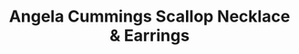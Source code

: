 ---
title: Angela Cummings Scallop Necklace & Earrings
description: |
  This delicate necklace and earrings feature scalloped rows of Diamonds punctuated by silvery South Sea Pearls. Reserved for the most elegant of occasions.
specs: |
  NECKLACE: 12.4 - 11.1mm South Sea Cultured Pearls with 19.87 carats of White Diamonds, set in Platinum and 18K White Gold.

  EARRINGS: 11.2 - 11.3mm South Sea Pearls with 2.90 carats of White Diamonds, set in Platinum and 18K White Gold.
images:
  - angela-cummings-for-assael-scallop-necklace-earrings.png
category: Angela Cummings
tags:
  - necklaces
  - earrings
---